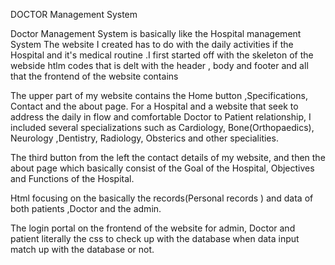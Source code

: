 DOCTOR Management System

Doctor Management System is basically like the Hospital management System
The website I created has to do with the daily activities if the Hospital and it's medical routine .I first started off with the skeleton of the webside htlm codes that is delt with the header , body and footer and all that the frontend of the website contains

The upper part of my website contains the Home button ,Specifications, Contact and the about page. For a Hospital and a website that seek to address the daily in flow and comfortable Doctor to Patient relationship, I included several specializations such as Cardiology, Bone(Orthopaedics), Neurology ,Dentistry, Radiology, Obsterics and other specialities. 

The third button from the left the contact details of my website, and then the about page which basically consist of the Goal of the Hospital, Objectives and Functions of the Hospital.

Html focusing on the basically the records(Personal records ) and data of both patients ,Doctor and the admin.

The login portal on the frontend of the website for admin, Doctor and patient literally the css to check up with the database when data input match up with the database or not.
